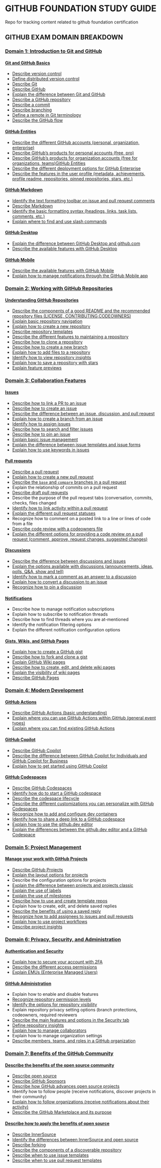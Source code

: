 # GITHUB FOUNDATION STUDY GUIDE
Repo for tracking content related to github foundation certification


## GITHUB EXAM DOMAIN BREAKDOWN 

### [Domain 1: Introduction to Git and GitHub]()

#### [Git and GitHub Basics]()
- [Describe version control]()
- [Define distributed version control]()
- [Describe Git]()
- [Describe GitHub]()
- [Explain the difference between Git and GitHub]()
- [Describe a GitHub repository]()
- [Describe a commit]()
- [Describe branching]()
- [Define a remote in Git terminology]()
- [Describe the GitHub flow]()

#### [GitHub Entities](06_GITHUB_ACCOUNTS)
- [Describe the different GitHub accounts (personal, organization, enterprise)](06_GITHUB_ACCOUNTS#github-accounts)
- [Describe GitHub’s products for personal accounts (free, pro)](06_GITHUB_ACCOUNTS#personal-plans-comparison)
- [Describe GitHub’s products for organization accounts (free for organizations, teams)GitHub Entities](06_GITHUB_ACCOUNTS#organization-plans-comparison)
- [Describe the different deployment options for GitHub Enterprise](06_GITHUB_ACCOUNTS#github-deployment-options)
- [Describe the features in the user profile (metadata, achievements, profile readme, repositories, pinned repositories, stars, etc.)](07_GITHUB_PROFILEd#github-profile)


#### [GitHub Markdown](08_MARKDOWN)

- [Identify the text formatting toolbar on issue and pull request comments](08_MARKDOWN#text-formatting-toolbar)
- [Describe Markdown](08_MARKDOWN#markdown-1)
- [Identify the basic formatting syntax (headings, links, task lists, comments, etc.)](08_MARKDOWN#markdown-basic-and-extended-syntax)
- [Explain where to find and use slash commands](08_MARKDOWN#slash-commands)

#### [GitHub Desktop](05_DESKTOP_%26_MOBILE#github-desktop)

- [Explain the difference between GitHub Desktop and github.com](05_DESKTOP_%26_MOBILE#desktop-and-browser-comparison)
- [Describe the available features with GitHub Desktop](05_DESKTOP_%26_MOBILE#basic-operations)


#### [GitHub Mobile](05_DESKTOP_%26_MOBILE#github-mobile)

- [Describe the available features with GitHub Mobile](05_DESKTOP_%26_MOBILE#github-mobile)
- [Explain how to manage notifications through the GitHub Mobile app](05_DESKTOP_%26_MOBILE#github-notifications)

### [Domain 2: Working with GitHub Repositories]()

#### [Understanding GitHub Repositories](09_REPOSITORIES)

- [Describe the components of a good README and the recommended repository files (LICENSE, CONTRIBUTING,CODEOWNERS)](09_REPOSITORIES#readmes)
- [Explain basic repository navigation](09_REPOSITORIES#basic-repo-navigation)
- [Explain how to create a new repository](09_REPOSITORIES#create-repository)
- [Describe repository templates](09_REPOSITORIES#repo-templates)
- [Describe the different features to maintaining a repository](09_REPOSITORIES#maintaining-a-repo)
- [Describe how to clone a repository](01_GIT_%26_GITHUB_RELATED#git-clone)
- [Describe how to create a new branch](09_REPOSITORIES#create-branches)
- [Explain how to add files to a repository](09_REPOSITORIES#add-files)
- [Identify how to view repository insights](09_REPOSITORIES#insights)
- [Explain how to save a repository with stars](09_REPOSITORIES#stars)
- [Explain feature previews](09_REPOSITORIES#feature-previews)


### [Domain 3: Collaboration Features]()

#### [Issues](10_ISSUES)
- [Describe how to link a PR to an issue](10_ISSUES#link-pr-to-issue)
- [Describe how to create an issue](10_ISSUES#creating-issues)
- [Describe the difference between an issue, discussion, and pull request](09_REPOSITORIES#comparison-issues-discussions-and-pull-requests)
- [Explain how to create a branch from an issue](10_ISSUES#manually-linking-pr-with-sidebar)
- [Identify how to assign issues](10_ISSUES##assigning-the-issue)
- [Describe how to search and filter issues](12_FILTER_SEARCH_%26_SORT)
- [Describe how to pin an issue](10_ISSUES#pin-issue)
- [Explain basic issue management](10_ISSUES#issue-best-practices)
- [Explain the difference between issue templates and issue forms](10_ISSUES#issue-forms-and-templates-comparison)
- [Explain how to use keywords in issues](10_ISSUES#keywords)


#### [Pull requests](11_PULL_REQUESTS)
- [Describe a pull request](11_PULL_REQUESTS#pull-requests)
- [Explain how to create a new pull request](11_PULL_REQUESTS#create-pull-requests)
- [Describe the `base` and `compare` branches in a pull request](11_PULL_REQUESTS#base-and-compare)
- Explain the relationship of commits on a pull request
- [Describe draft pull requests](11_PULL_REQUESTS#draft-pull-request)
- Describe the purpose of the pull request tabs (conversation, commits, checks, files changed
- [Identify how to link activity within a pull request]()
- [Explain the different pull request statuses](11_PULL_REQUESTS#statuses)
- Recognize how to comment on a posted link to a line or lines of code from a file
- [Describe code review with a codeowners file](11_PULL_REQUESTS#codeowners)
- [Explain the different options for providing a code review on a pull request (comment, approve, request changes, suggested changes)]()

#### [Discussions](13_DISCUSSIONS)
- [Describe the difference between discussions and issues](09_REPOSITORIES#comparison-issues-discussions-and-pull-requests)
- [Explain the options available with discussions (announcements, ideas, polls, Q&A, show and tell)](13_DISCUSSIONS#options)
- [Identify how to mark a comment as an answer to a discussion](13_DISCUSSIONS#mark-answers)
- [Explain how to convert a discussion to an issue](13_DISCUSSIONS#convert-into-issue)
- [Recognize how to pin a discussion](13_DISCUSSIONS#pin-discussions)


#### [Notifications](14_NOTIFICATIONS)
- Describe how to manage notification subscriptions
- Explain how to subscribe to notification threads
- Describe how to find threads where you are at-mentioned
- Identify the notification filtering options
- Explain the different notification configuration options

#### [Gists, Wikis, and GitHub Pages]()
- [Explain how to create a GitHub gist](15_GIST#create-a-gist)
- [Describe how to fork and clone a gist](15_GIST#fork-star-and-clone)
- [Explain GitHub Wiki pages](16_WIKI#wiki)
- [Describe how to create, edit, and delete wiki pages](16_WIKI#create-edit-and-delete)
- [Explain the visibility of wiki pages](16_WIKI#visibility)
- [Describe GitHub Pages](17_PAGES#pages)


### [Domain 4: Modern Development]()

#### [GitHub Actions](18_ACTIONS)
- [Describe GitHub Actions (basic understanding)](18_ACTIONS#actions)
- [Explain where you can use GitHub Actions within GitHub (general event types)](18_ACTIONS#event-types)
- [Explain where you can find existing GitHub Actions](18_ACTIONS#finding-github-actions)

#### [GitHub Copilot](19_COPILOT#copilot)
- [Describe GitHub Copilot](19_COPILOT#copilot)
- [Describe the difference between GitHub Copilot for Individuals and GitHub Copilot for Business](19_COPILOT#version-comparison)
- [Explain how to get started using GitHub Copilot](19_COPILOT#setting-up-copilot)

#### [GitHub Codespaces](20_CODESPACES)
- [Describe GitHub Codespaces](20_CODESPACES#codespaces)
- [Identify how do to start a GitHub codespace](20_CODESPACES#create-codespaces)
- [Describe the codespace lifecycle](20_CODESPACES#codespace-lifecycle)
- [Describe the different customizations you can personalize with GitHub Codespaces](20_CODESPACES#vs-code-configurations)
- [Recognize how to add and configure dev containers](20_CODESPACES#devcontainerjson)
- [Identify how to share a deep link to a GitHub codespace](20_CODESPACES#deep-link)
- [Explain how to use the github.dev editor](20_CODESPACES#githubdev-editor)
- [Explain the differences between the github.dev editor and a GitHub Codespace](20_CODESPACES#codespaces-vs-dev-editor-comparison)

### [Domain 5: Project Management]()

#### [Manage your work with GitHub Projects](22_PROJECTS)
- [Describe GitHub Projects](22_PROJECTS#projects)
- [Explain the layout options for projects](#layout-options)
- Describe the configuration options for projects
- [Explain the difference between projects and projects classic](22_PROJECTS#projects-vs-classic-projects-comparison)
- [Explain the use of labels](09_REPOSITORIES#labels)
- [Explain the use of milestones](10_ISSUES#milestones)
- [Describe how to use and create template repos](09_REPOSITORIES#repo-templates)
- Explain how to create, edit, and delete saved replies
- [Describe the benefits of using a saved reply](Readme.md#managing-saved-replies)
- [Recognize how to add assignees to issues and pull requests](22_PROJECTS#assignning-issues-and-pull-requests)
- [Explain how to use project workflows](22_PROJECTS#workflows)
- [Describe project insights](22_PROJECTS#insights)


### [Domain 6: Privacy, Security, and Administration]()

#### [Authentication and Security](23_AUTHENTICATION_%26_SECURITY)

- [Explain how to secure your account with 2FA](23_AUTHENTICATION_%26_SECURITY#2-factor-authentication)
- [Describe the different access permissions](23_AUTHENTICATION_%26_SECURITY#access-permision-personal-accounts)
- [Explain EMUs (Enterprise Managed Users)](23_AUTHENTICATION_%26_SECURITY#emus)

#### [GitHub Administration](24_ADMINISTRATION)
- Explain how to enable and disable features
- [Recognize repository permission levels](24_ADMINISTRATION#repo-permission-levels)
- [Identify the options for repository visibility](09_REPOSITORIES#change-repo-visibility)
- Explain repository privacy setting options (branch protections, codeowners, required reviewers
- [Describe the main features and options in the Security tab](24_ADMINISTRATION#security-tab)
- [Define repository insights](09_REPOSITORIES#insights)
- [Explain how to manage collaborators](24_ADMINISTRATION#managing-collaborators)
- Explain how to manage organization settings
- [Describe members, teams, and roles in a GitHub organization](23_AUTHENTICATION_%26_SECURITY#organization-roles)

### [Domain 7: Benefits of the GitHub Community]()

#### [Describe the benefits of the open source community](21_OPEN_SOURCE)
- [Describe open source](21_OPEN_SOURCE#open-source)
- [Describe GitHub Sponsors](21_OPEN_SOURCE#sponsors)
- [Describe how GitHub advances open source projects]()
- Identify how to follow people (receive notifications, discover projects in their community)
- [Explain how to follow organizations (receive notifications about their activity)](21_OPEN_SOURCE#follow-organizations)
- [Describe the GitHub Marketplace and its purpose](21_OPEN_SOURCE#marketplace)

#### [Describe how to apply the benefits of open source]()
- [Describe InnerSource](21_OPEN_SOURCE#inner-source)
- [Identify the differences between InnerSource and open source](21_OPEN_SOURCE#inner-source-vs-open-source-comparison)
- [Describe forking](21_OPEN_SOURCE#forking)
- [Describe the components of a discoverable repository](21_OPEN_SOURCE#discoverable-repos)
- [Describe when to use issue templates](10_ISSUES#issue-templates)
- [Describe when to use pull request templates](11_PULL_REQUESTS#templates)
